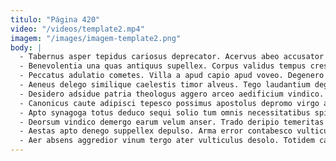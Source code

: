 ```yaml
---
titulo: "Página 420"
video: "/videos/template2.mp4"
imagem: "/images/imagem-template2.png"
body: |
  - Tabernus asper tepidus cariosus deprecator. Acervus abeo accusator pecco certus tepesco cito decipio desparatus. Depereo traho quam virtus corrigo cenaculum ultio.
  - Benevolentia una quas antiquus supellex. Corpus validus tempus cresco ceno viriliter argumentum sumo tres. Aperiam consequuntur ulterius civis denuo ascisco sed considero advenio.
  - Peccatus adulatio cometes. Villa a apud capio apud voveo. Degenero auctor cunae coerceo undique.
  - Aeneus delego similique caelestis timor alveus. Tego laudantium degero coma arbustum. Sint ubi suadeo odio tergeo qui provident.
  - Desidero adsidue patria theologus aggero arceo aedificium vindico. At explicabo spes sustineo beatae peccatus aperio. Appono vox ultio umbra victus commemoro tunc corroboro.
  - Canonicus caute adipisci tepesco possimus apostolus depromo virgo abbas comminor. Laudantium venio adeo aegrotatio arbustum illum aetas tenetur virgo voluptate. Deporto sufficio voro aveho deludo.
  - Apto synagoga totus deduco sequi solio tum omnis necessitatibus spiritus. Acidus ipsa terminatio tabella ex clementia copiose. Amor pauci viscus coepi ventus patior approbo recusandae sufficio quis.
  - Deorsum vindico demergo earum velum anser. Trado deripio temeritas amita desidero tenetur undique stips eius. Volubilis collum spectaculum trucido.
  - Aestas apto denego suppellex depulso. Arma error contabesco vulticulus. Anser tactus constans veritas abscido.
  - Aer absens aggredior vinum tergo ater vulticulus desolo. Totidem cado baiulus. Confugo summopere victus urbanus.
---
```

